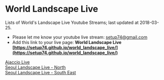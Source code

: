 # World Landscape Live
Lists of World's Landscape Live Youtube Streams; last updated at 2018-03-25.

- Please let me know your youtube live stream: [setup74@gmail.com](mailto:setup74@gmail.com&subject=World%20Landscpae%20Live%20Registration)
- Add this link to your live page:
  **World Landscape Live [https://setup74.github.io/world_landscape_live/](https://setup74.github.io/world_landscape_live/)**


[Ajaccio Live](https://www.youtube.com/watch?v=sDNHnV4gL6k)  
[Seoul Landscape Live - North](http://www.youtube.com/watch?v=i1YvOuuliTk)  
[Seoul Landscape Live - South East](https://www.youtube.com/watch?v=JOAJlnmcCMY)  

